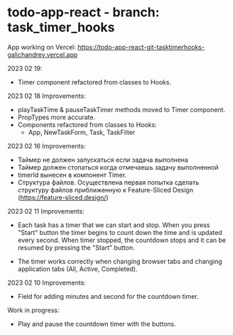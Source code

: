 # todo-app-react - branch: task_timer_hooks

App working on Vercel:
https://todo-app-react-git-tasktimerhooks-galichandrey.vercel.app

2023 02 19:
* Timer component refactored from classes to Hooks.

2023 02 18
Improvements:
* playTaskTime & pauseTaskTimer methods moved to Timer component.
* PropTypes more accurate.
* Components refactored from classes to Hooks:
  * App, NewTaskForm, Task, TaskFilter

2023 02 16
Improvements:
* Таймер не должен запускаться если задача выполнена
* Таймер должен стопаться когда отмечаешь задачу выполненной
* timerId вынесен в компонент Timer.
* Структура файлов. Осуществлена первая попытка сделать структуру файлов приближенную к Feature-Sliced Design (https://feature-sliced.design/)

2023 02 11
Improvements:

* Each task has a timer that we can start and stop.
When you press "Start" button the timer begins to count down the time and is updated every second.
When timer stopped, the countdown stops and it can be resumed by pressing the "Start" button.

* The timer works correctly when changing browser tabs and changing application tabs (All, Active, Completed).

2023 02 10
Improvements:
* Field for adding minutes and second for the countdown timer.

Work in progress:
* Play and pause the countdown timer with the buttons.